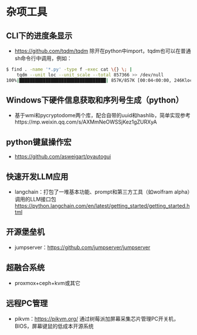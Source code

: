 # 杂项工具

## CLI下的进度条显示
- https://github.com/tqdm/tqdm
除开在python中import，tqdm也可以在普通sh命令行中调用，例如：
```sh
$ find . -name '*.py' -type f -exec cat \{} \; |
    tqdm --unit loc --unit_scale --total 857366 >> /dev/null
100%|█████████████████████████████████| 857K/857K [00:04<00:00, 246Kloc/s]
```

## Windows下硬件信息获取和序列号生成（python）
- 基于wmi和pycryptodome两个库，配合自带的uuid和hashlib，简单实现参考https://mp.weixin.qq.com/s/AXMmNeOWSSjKez1gZURXyA

## python键鼠操作宏
- https://github.com/asweigart/pyautogui

## 快速开发LLM应用
- langchain：打包了一堆基本功能、prompt和第三方工具（如wolfram alpha）调用的LLM接口包
https://python.langchain.com/en/latest/getting_started/getting_started.html

## 开源堡垒机
- jumpserver：https://github.com/jumpserver/jumpserver

## 超融合系统
- proxmox+ceph+kvm或其它

## 远程PC管理
- pikvm：https://pikvm.org/ 通过树莓派加屏幕采集芯片管理PC开关机，BIOS，屏幕键鼠的低成本开源系统